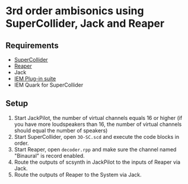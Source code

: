 # 3rd order ambisonics using SuperCollider, Jack and Reaper

## Requirements

- [SuperCollider](https://supercollider.github.io/download)
- [Reaper](https://www.reaper.fm/download.php)
- Jack
- [IEM Plug-in suite](https://plugins.iem.at/download/)
- IEM Quark for SuperCollider

## Setup

1. Start JackPilot, the number of virtual channels equals 16 or higher (if you have more loudspeakers than 16, the number of virtual channels should equal the number of speakers)
2. Start SuperCollider, open `3O-SC.scd` and execute the code blocks in order.
3. Start Reaper, open `decoder.rpp` and make sure the channel named "Binaural" is record enabled.
4. Route the outputs of scsynth in JackPilot to the inputs of Reaper via Jack.
5. Route the outputs of Reaper to the System via Jack.
